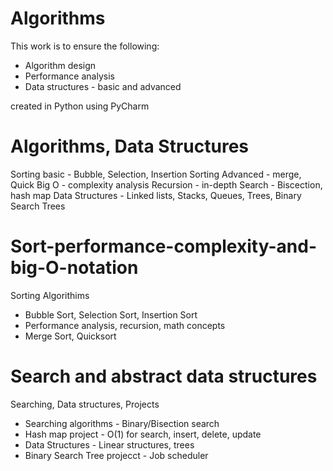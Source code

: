 # Algorithms
This work is to ensure the following:
- Algorithm design
- Performance analysis
- Data structures - basic and advanced

created in Python using PyCharm

# Algorithms, Data Structures
Sorting basic - Bubble, Selection, Insertion
Sorting Advanced - merge, Quick
Big O - complexity analysis
Recursion - in-depth
Search - Biscection, hash map
Data Structures - Linked lists, Stacks, Queues, Trees, Binary Search Trees

# Sort-performance-complexity-and-big-O-notation
Sorting Algorithims
- Bubble Sort, Selection Sort, Insertion Sort
- Performance analysis, recursion, math concepts
- Merge Sort, Quicksort

# Search and abstract data structures
Searching, Data structures, Projects
- Searching algorithms - Binary/Bisection search
- Hash map project - O(1) for search, insert, delete, update
- Data Structures - Linear structures, trees
- Binary Search Tree projecct - Job scheduler
